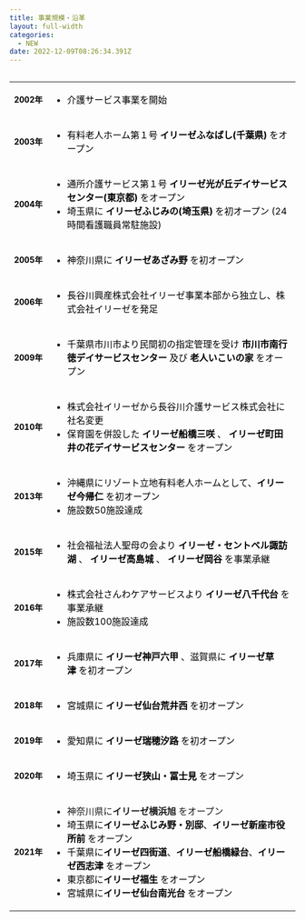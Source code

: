 ```yaml
---
title: 事業規模・沿革
layout: full-width
categories:
  - NEW
date: 2022-12-09T08:26:34.391Z
---
```

![]()

















<table align="" border="0" cellspacing="0" cellpadding="5" width="100%" height="100%" class="mceEditable" style="margin-left: auto; margin-right: auto; border: 0px solid rgba(0, 0, 0, 0);">
<tbody>
<tr>
<td style="border: 0px solid rgba(0, 0, 0, 0);" nowrap="nowrap">
<p><span style="font-size: 14px; font-weight: bold; text-align: center; color: #000000;">2002年</span></p>
</td>
<td style="border: 0px solid rgba(0, 0, 0, 0);">
<ul>
<li><span style="color: #000000;">介護サービス事業を開始</span></li>
</ul>
</td>
</tr>
<tr>
<td style="border: 0px solid rgba(0, 0, 0, 0);" nowrap="nowrap">
<p><span style="font-size: 14px; font-weight: bold; text-align: center; color: #000000;">2003年</span></p>
</td>
<td style="border: 0px solid rgba(0, 0, 0, 0);">
<ul>
<li><span style="color: #000000;">有料老人ホーム第１号 <strong>イリーゼふなばし(千葉県)&nbsp;</strong>をオープン</span></li>
</ul>
</td>
</tr>
<tr>
<td style="border: 0px solid rgba(0, 0, 0, 0);" nowrap="nowrap">
<p><span style="font-size: 14px; font-weight: bold; text-align: center; color: #000000;">2004年</span></p>
</td>
<td style="border: 0px solid rgba(0, 0, 0, 0);">
<ul class="list01">
<li><span style="font-size: 16px; color: #000000;">通所介護サービス第１号&nbsp;<strong>イリーゼ光が丘デイサービスセンター(東京都)&nbsp;</strong>をオープン</span></li>
<li><span style="font-size: 16px; color: #000000;">埼玉県に&nbsp;<strong>イリーゼふじみの(埼玉県)</strong> を初オープン (24時間看護職員常駐施設)</span></li>
</ul>
</td>
</tr>
<tr>
<td style="border: 0px solid rgba(0, 0, 0, 0);" nowrap="nowrap">
<p><span style="font-size: 14px; font-weight: bold; text-align: center; color: #000000;">2005年</span></p>
</td>
<td style="border: 0px solid rgba(0, 0, 0, 0);">
<ul class="list01" style="font-size: 16px;">
<li><span style="color: #000000;">神奈川県に <strong>イリーゼあざみ野&nbsp;</strong>を初オープン</span></li>
</ul>
</td>
</tr>
<tr>
<td style="border: 0px solid rgba(0, 0, 0, 0);" nowrap="nowrap">
<p><span style="font-size: 14px; font-weight: bold; text-align: center; color: #000000;">2006年</span></p>
</td>
<td style="border: 0px solid rgba(0, 0, 0, 0);">
<ul class="list01">
<li><span style="font-size: 16px; color: #000000;">長谷川興産株式会社イリーゼ事業本部から独立し、株式会社イリーゼを発足</span></li>
</ul>
</td>
</tr>
<tr>
<td style="border: 0px solid rgba(0, 0, 0, 0);" nowrap="nowrap">
<p><span style="font-size: 14px; font-weight: bold; text-align: center; color: #000000;">2009年</span></p>
</td>
<td style="border: 0px solid rgba(0, 0, 0, 0);">
<ul class="list01" style="font-size: 16px;">
<li><span style="font-size: 16px; color: #000000;">千葉県市川市より民間初の指定管理を受け <strong>市川市南行徳デイサービスセンター</strong> 及び <strong>老人いこいの家</strong> をオープン</span></li>
</ul>
</td>
</tr>
<tr>
<td style="border: 0px solid rgba(0, 0, 0, 0);" nowrap="nowrap">
<p><span style="font-size: 14px; font-weight: bold; text-align: center; color: #000000;">2010年</span></p>
</td>
<td style="border: 0px solid rgba(0, 0, 0, 0);">
<ul class="list01" style="font-size: 16px;">
<li><span style="font-size: 16px; color: #000000;">株式会社イリーゼから長谷川介護サービス株式会社に社名変更</span></li>
<li><span style="font-size: 16px; color: #000000;">保育園を併設した&nbsp;<strong>イリーゼ船橋三咲&nbsp;</strong>、&nbsp;<strong>イリーゼ町田井の花デイサービスセンター&nbsp;</strong>をオープン</span></li>
</ul>
</td>
</tr>
<tr>
<td style="border: 0px solid rgba(0, 0, 0, 0);" nowrap="nowrap">
<p><span style="font-size: 14px; font-weight: bold; text-align: center; color: #000000;">2013年</span></p>
</td>
<td style="border: 0px solid rgba(0, 0, 0, 0);">
<ul class="list01" style="font-size: 16px;">
<li><span style="font-size: 16px; color: #000000;">沖縄県にリゾート立地有料老人ホームとして、<strong>イリーゼ今帰仁&nbsp;</strong>を初オープン</span></li>
<li><span style="font-size: 16px; color: #000000;">施設数50施設達成</span></li>
</ul>
</td>
</tr>
<tr>
<td style="border: 0px solid rgba(0, 0, 0, 0);" nowrap="nowrap">
<p><span style="font-size: 14px; font-weight: bold; text-align: center; color: #000000;">2015年</span></p>
</td>
<td style="border: 0px solid rgba(0, 0, 0, 0);">
<ul class="list01" style="font-size: 16px;">
<li><span style="font-size: 16px; color: #000000;">社会福祉法人聖母の会より&nbsp;<strong>イリーゼ・セントベル諏訪湖&nbsp;</strong>、&nbsp;<strong>イリーゼ高島城&nbsp;</strong>、&nbsp;<strong>イリーゼ岡谷&nbsp;</strong>を事業承継</span></li>
</ul>
</td>
</tr>
<tr>
<td style="border: 0px solid rgba(0, 0, 0, 0);" nowrap="nowrap">
<p><span style="font-size: 14px; font-weight: bold; text-align: center; color: #000000;">2016年</span></p>
</td>
<td style="border: 0px solid rgba(0, 0, 0, 0);">
<ul class="list01" style="font-size: 16px;">
<li><span style="font-size: 16px; color: #000000;">株式会社さんわケアサービスより <strong>イリーゼ八千代台</strong> を事業承継</span></li>
<li><span style="font-size: 16px; color: #000000;">施設数100施設達成</span></li>
</ul>
</td>
</tr>
<tr>
<td style="border: 0px solid rgba(0, 0, 0, 0);" nowrap="nowrap">
<p><span style="font-size: 14px; font-weight: bold; text-align: center; color: #000000;">2017年</span></p>
</td>
<td style="border: 0px solid rgba(0, 0, 0, 0);">
<ul class="list01" style="font-size: 16px;">
<li><span style="font-size: 16px; color: #000000;">兵庫県に <strong>イリーゼ神戸六甲&nbsp;</strong>、滋賀県に <strong>イリーゼ草津&nbsp;</strong>を初オープン</span></li>
</ul>
</td>
</tr>
<tr>
<td style="border: 0px solid rgba(0, 0, 0, 0);" nowrap="nowrap">
<p><span style="font-size: 14px; font-weight: bold; text-align: center; color: #000000;">2018年</span></p>
</td>
<td style="border: 0px solid rgba(0, 0, 0, 0);">
<ul class="list01" style="font-size: 16px;">
<li><span style="font-size: 16px; color: #000000;">宮城県に&nbsp;<strong>イリーゼ仙台荒井西&nbsp;</strong>を初オープン</span></li>
</ul>
</td>
</tr>
<tr>
<td style="border: 0px solid rgba(0, 0, 0, 0);" nowrap="nowrap">
<p><span style="font-size: 14px; font-weight: bold; text-align: center; color: #000000;">2019年</span></p>
</td>
<td style="border: 0px solid rgba(0, 0, 0, 0);">
<ul class="list01" style="font-size: 16px;">
<li><span style="font-size: 16px; color: #000000;">愛知県に&nbsp;<b style="font-size: 16px;">イリーゼ</b><b>瑞穂汐路</b><b style="font-size: 16px;">&nbsp;</b>を初オープン</span></li>
</ul>
</td>
</tr>
<tr>
<td style="border: 0px solid rgba(0, 0, 0, 0);" nowrap="nowrap">
<p><span style="font-size: 14px; font-weight: bold; text-align: center; color: #000000;">2020年</span></p>
</td>
<td style="border: 0px solid rgba(0, 0, 0, 0);">
<ul class="list01" style="font-size: 16px;">
<li><span style="font-size: 16px; color: #000000;">埼玉県に&nbsp;<b style="font-size: 16px;">イリーゼ</b><b>狭山・冨士見</b><b style="font-size: 16px;">&nbsp;</b>をオープン</span></li>
</ul>
</td>
</tr>
<tr>
<td style="border: 0px solid rgba(0, 0, 0, 0);" nowrap="nowrap">
<p><span style="font-size: 14px; font-weight: bold; text-align: center; color: #000000;">2021年</span></p>
</td>
<td style="border: 0px solid rgba(0, 0, 0, 0);">
<ul class="list01" style="font-size: 16px;">
<li>神奈川県に<strong>イリーゼ横浜旭</strong>&nbsp;をオープン</li>
<li><span style="font-size: 16px; color: #000000;">埼玉県に<strong>イリーゼふじみ野・別邸</strong>、<strong>イリーゼ新座市役所前</strong>&nbsp;をオープン</span></li>
<li><span style="font-size: 16px; color: #000000;">千葉県に<strong>イリーゼ四街道</strong>、<strong>イリーゼ船橋緑台</strong>、<strong>イリーゼ西志津</strong><b>&nbsp;</b>をオープン</span></li>
<li><span style="font-size: 16px; color: #000000;">東京都に<strong>イリーゼ福生</strong><b>&nbsp;</b>をオープン</span></li>
<li><span style="font-size: 16px; color: #000000;">宮城県に<strong>イリーゼ仙台南光台</strong><b>&nbsp;</b>をオープン</span></li>
</ul>
</td>
</tr>
</tbody>
</table>